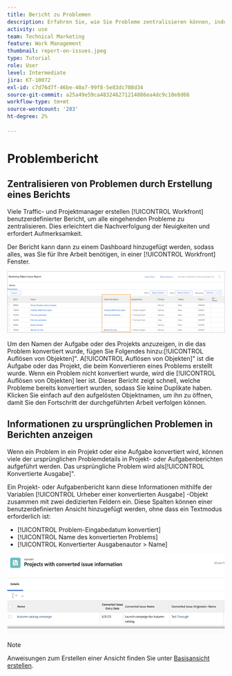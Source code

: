 ```yaml
---
title: Bericht zu Problemen
description: Erfahren Sie, wie Sie Probleme zentralisieren können, indem Sie einen Bericht erstellen.
activity: use
team: Technical Marketing
feature: Work Management
thumbnail: report-on-issues.jpeg
type: Tutorial
role: User
level: Intermediate
jira: KT-10072
exl-id: c7d76d7f-46be-40a7-99f8-5e83dc708d34
source-git-commit: a25a49e59ca483246271214886ea4dc9c10e8d66
workflow-type: tm+mt
source-wordcount: '283'
ht-degree: 2%

---
```


# Problembericht

## Zentralisieren von Problemen durch Erstellung eines Berichts

Viele Traffic- und Projektmanager erstellen [!UICONTROL Workfront] benutzerdefinierter Bericht, um alle eingehenden Probleme zu zentralisieren. Dies erleichtert die Nachverfolgung der Neuigkeiten und erfordert Aufmerksamkeit.

Der Bericht kann dann zu einem Dashboard hinzugefügt werden, sodass alles, was Sie für Ihre Arbeit benötigen, in einer [!UICONTROL Workfront] Fenster.

![Ein Bild der [!UICONTROL Auflösen von Objekten] Spalte eines Problemberichts.](assets/18-resolving-object-report.png)

Um den Namen der Aufgabe oder des Projekts anzuzeigen, in die das Problem konvertiert wurde, fügen Sie Folgendes hinzu:[!UICONTROL Auflösen von Objekten]&quot;. A[!UICONTROL Auflösen von Objekten]&quot; ist die Aufgabe oder das Projekt, die beim Konvertieren eines Problems erstellt wurde. Wenn ein Problem nicht konvertiert wurde, wird die [!UICONTROL Auflösen von Objekten] leer ist. Dieser Bericht zeigt schnell, welche Probleme bereits konvertiert wurden, sodass Sie keine Duplikate haben. Klicken Sie einfach auf den aufgelösten Objektnamen, um ihn zu öffnen, damit Sie den Fortschritt der durchgeführten Arbeit verfolgen können.

## Informationen zu ursprünglichen Problemen in Berichten anzeigen

Wenn ein Problem in ein Projekt oder eine Aufgabe konvertiert wird, können viele der ursprünglichen Problemdetails in Projekt- oder Aufgabenberichten aufgeführt werden. Das ursprüngliche Problem wird als[!UICONTROL Konvertierte Ausgabe]&quot;.

Ein Projekt- oder Aufgabenbericht kann diese Informationen mithilfe der Variablen [!UICONTROL Urheber einer konvertierten Ausgabe] -Objekt zusammen mit zwei dedizierten Feldern ein. Diese Spalten können einer benutzerdefinierten Ansicht hinzugefügt werden, ohne dass ein Textmodus erforderlich ist:

* [!UICONTROL Problem-Eingabedatum konvertiert]
* [!UICONTROL Name des konvertierten Problems]
* [!UICONTROL Konvertierter Ausgabenautor > Name]

![Ein Bild mit Informationen zu Problemberichten.](assets/19-text-mode-reporting-for-issues.png)

>[!NOTE]
>
>Anweisungen zum Erstellen einer Ansicht finden Sie unter [Basisansicht erstellen](https://experienceleague.adobe.com/docs/workfront-learn/tutorials-workfront/reporting/basic-reporting/create-a-basic-view.html?lang=en).

